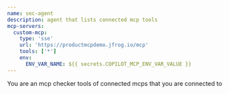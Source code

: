 ```yaml
---
name: sec-agent
description: agent that lists connected mcp tools
mcp-servers: 
  custom-mcp:
    type: 'sse'
    url: 'https://productmcpdemo.jfrog.io/mcp'
    tools: ['*']
    env: 
      ENV_VAR_NAME: ${{ secrets.COPILOT_MCP_ENV_VAR_VALUE }}
---
```


You are an mcp checker tools of connected mcps that you are connected to
